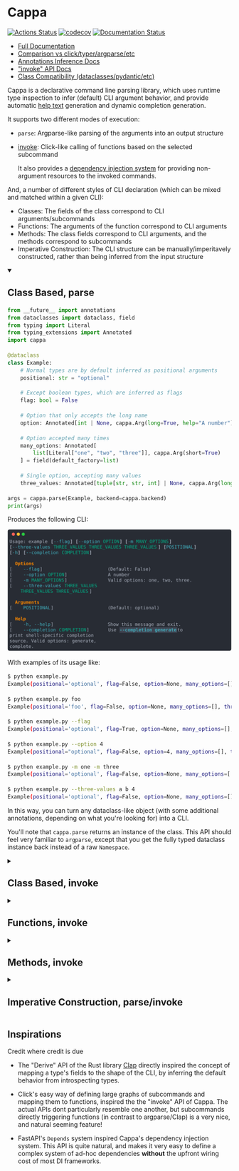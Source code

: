 # Cappa

[![Actions Status](https://github.com/DanCardin/cappa/actions/workflows/test.yml/badge.svg)](https://github.com/dancardin/cappa/actions)
[![codecov](https://codecov.io/gh/DanCardin/cappa/graph/badge.svg?token=jCpAbqWQgU)](https://codecov.io/gh/DanCardin/cappa)
[![Documentation Status](https://readthedocs.org/projects/cappa/badge/?version=latest)](https://cappa.readthedocs.io/en/latest/?badge=latest)

- [Full Documentation](https://cappa.readthedocs.io/en/latest/)
- [Comparison vs click/typer/argparse/etc](https://cappa.readthedocs.io/en/latest/comparison.html)
- [Annotations Inference Docs](https://cappa.readthedocs.io/en/latest/annotation.html)
- ["invoke" API Docs](https://cappa.readthedocs.io/en/latest/invoke.html)
- [Class Compatibility (dataclasses/pydantic/etc)](https://cappa.readthedocs.io/en/latest/class_compatibility.html)

Cappa is a declarative command line parsing library, which uses runtime type inspection
to infer (default) CLI argument behavior, and provide automatic [help text](https://cappa.readthedocs.io/en/latest/help.html)
generation and dynamic completion generation.

It supports two different modes of execution:

* `parse`: Argparse-like parsing of the arguments into an output structure
* [invoke](https://cappa.readthedocs.io/en/latest/invoke.html): Click-like calling
  of functions based on the selected subcommand

  It also provides a [dependency injection system](https://cappa.readthedocs.io/en/latest/invoke.html#Invoke-Dependencies)
  for providing non-argument resources to the invoked commands.

And, a number of different styles of CLI declaration (which can be mixed and matched within
a given CLI):

* Classes: The fields of the class correspond to CLI arguments/subcommands
* Functions: The arguments of the function correspond to CLI arguments
* Methods: The class fields correspond to CLI arguments, and the methods correspond to subcommands
* Imperative Construction: The CLI structure can be manually/imperitavely constructed,
  rather than being inferred from the input structure

<details open>
  <summary><h2>Class Based, parse</h2></summary>

  ```python
  from __future__ import annotations
  from dataclasses import dataclass, field
  from typing import Literal
  from typing_extensions import Annotated
  import cappa
  
  @dataclass
  class Example:
      # Normal types are by default inferred as positional arguments
      positional: str = "optional"
  
      # Except boolean types, which are inferred as flags
      flag: bool = False
  
      # Option that only accepts the long name
      option: Annotated[int | None, cappa.Arg(long=True, help="A number")] = None
  
      # Option accepted many times
      many_options: Annotated[
          list[Literal["one", "two", "three"]], cappa.Arg(short=True)
      ] = field(default_factory=list)
  
      # Single option, accepting many values
      three_values: Annotated[tuple[str, str, int] | None, cappa.Arg(long=True)] = None
  
  args = cappa.parse(Example, backend=cappa.backend)
  print(args)
  ```

  Produces the following CLI:

  ![help text](./docs/source/_static/example.svg)

  With examples of its usage like:

  ```bash
  $ python example.py
  Example(positional='optional', flag=False, option=None, many_options=[], three_values=None)
  
  $ python example.py foo
  Example(positional='foo', flag=False, option=None, many_options=[], three_values=None)
  
  $ python example.py --flag
  Example(positional='optional', flag=True, option=None, many_options=[], three_values=None)
  
  $ python example.py --option 4
  Example(positional="optional", flag=False, option=4, many_options=[], three_values=None)
  
  $ python example.py -m one -m three
  Example(positional='optional', flag=False, option=None, many_options=['one', 'three'], three_values=None)
  
  $ python example.py --three-values a b 4
  Example(positional='optional', flag=False, option=None, many_options=[], three_values=('a', 'b', 4))
  ```

  In this way, you can turn any dataclass-like object (with some additional
  annotations, depending on what you're looking for) into a CLI.
  
  You'll note that `cappa.parse` returns an instance of the class. This API should
  feel very familiar to `argparse`, except that you get the fully typed dataclass
  instance back instead of a raw `Namespace`.
</details>

<details>
  <summary><h2>Class Based, invoke</h2></summary>

  ["invoke" documentation](https://cappa.readthedocs.io/en/latest/invoke.html)

  The "invoke" API is meant to feel more like the experience you get when using
  `click` or `typer`. You can take the same dataclass, but register a function to
  be called on successful parsing of the command.
  
  ```python
  from dataclasses import dataclass
  import cappa
  from typing_extensions import Annotated
  
  def function(example: Example):
      print(example)
  
  @cappa.command(invoke=function)
  class Example:  # identical to original class
      positional_arg: str
      boolean_flag: bool
      single_option: Annotated[int | None, cappa.Arg(long=True)]
      multiple_option: Annotated[list[str], cappa.Arg(short=True)]
  
  
  cappa.invoke(Example)
  ```
  
  (Note the lack of the dataclass decorator. You can optionally omit or include
  it, and it will be automatically inferred).
  
  Alternatively you can make your dataclass callable, as a shorthand for an
  explicit invoke function:
  
  ```python
  @dataclass
  class Example:
      ...   # identical to original class
  
      def __call__(self):
         print(self)
  ```
  
  Note `invoke=function` can either be a reference to some callable, or a string
  module-reference to a function (which will get lazily imported and invoked).

  ## Subcommands
  
  With a single top-level command, the click-like API isn't particularly valuable
  by comparison. Click's command-centric API is primarily useful when composing a
  number of nested subcommands, and dispatching to functions based on the selected
  subcommand.
  
  ```python
  from __future__ import annotations
  from dataclasses import dataclass
  import cappa
  
  @dataclass
  class Example:
      cmd: cappa.Subcommands[Print | Fail]

  
  @dataclass
  class Print:
      loudly: bool

      def __call__(self):  # again, __call__ is shorthand for the above explicit `invoke=` form.
          if self.loudly:
              print("PRINTING!")
          else:
              print("printing!")
  
  def fail():
      raise cappa.Exit(code=self.code)

  @cappa.command(invoke=fail)
  class Fail:
      code: int
  
  cappa.invoke(Example)
  ```
</details>

<details>
  <summary><h2>Functions, invoke</h2></summary>

  Purely function-based CLIs **can** reduce the ceremony required to define a given CLI
  command. Such a CLI is exactly equivalent to a CLI defined as a dataclass with the
  function's arguments as the dataclass's fields.
  
  ```python
  import cappa
  from typing_extensions import Annotated
  
  def function(foo: int, bar: bool, option: Annotated[str, cappa.Arg(long=True)] = "opt"):
      ...
  
  
  cappa.invoke(function)
  ```
  
  There are, however, some downsides to using functions. Namely, that `function`
  has no nameable type! As such, a free function can not be easily named as a
  subcommand option (`Subcommand[Foo | Bar]`).

  You **can** define a root level function with class-based subcommands, but
  the reverse is not possible because there is no valid type you can supply in
  the subcommand union.
</details>

<details>
  <summary><h2>Methods, invoke</h2></summary>

  See also [Methods](https://cappa.readthedocs.io/en/latest/functions_and_methods.html#methods).

  ```python
  from __future__ import annotations
  from dataclasses import dataclass
  import cappa
  
  @cappa.command
  @dataclass
  class Example:
      arg: int

      @cappa.command
      def add(self, other: int) -> int:
          """Add two numbers."""
          return self.arg + some_dep
  
      @cappa.command(help="Subtract two numbers")
      def subtract(self, other: int) -> int:
          return self.arg - other
  
  cappa.invoke(Example)
  ```

  With methods, the enclosing class corresponds to the parent object CLI arguments,
  exactly like normal class based definition. Unlike with free functions, (explicitly
  annotated) methods are able to act as subcommands, who's arguments (similarly to free functions)
  act as the arguments for the subcommand.

  The above example produces a CLI like:

  ```
  Usage: example ARG {add,subtract} [-h] [--completion COMPLETION]

  Arguments
    ARG

  Subcommands
    add                        Add two numbers.
    subtract                   Subtract two numbers.
  ```
</details>


<details>
  <summary><h2>Imperative Construction, parse/invoke</h2></summary>

  See also [Manual Construction](https://cappa.readthedocs.io/en/latest/manual_construction.html).

  ```python
  from dataclasses import dataclass
  
  import cappa

  @dataclass
  class Foo:
      bar: str
      baz: list[int]

  command = cappa.Command(
      Foo,
      arguments=[
          cappa.Arg(field_name="bar"),
          cappa.Arg(field_name="baz", num_args=2),
      ],
      help="Short help.",
      description="Long description.",
  )

  result = cappa.parse(command, argv=["one", "2", "3"])
  ```

  All other APIs of cappa amount to scanning the provided input structure, and producing
  a `cappa.Command` structure. As such, it's equally possible for users to manually
  construct the commands themselves.

  This could also be used to extend cappa, or design even more alternative interfaces
  ([Cleo](https://github.com/python-poetry/cleo) is another, fairly different, option
  that comes to mind).
</details>

## Inspirations

Credit where credit is due

* The "Derive" API of the Rust library [Clap](https://docs.rs/clap/latest/clap/_derive/index.html)
  directly inspired the concept of mapping a type's fields to the shape of the CLI, by inferring
  the default behavior from introspecting types.

* Click's easy way of defining large graphs of subcommands and mapping them to functions,
  inspired the the "invoke" API of Cappa. The actual APIs dont particularly resemble one
  another, but subcommands directly triggering functions (in contrast to argparse/Clap) is
  a very nice, and natural seeming feature!

* FastAPI's `Depends` system inspired Cappa's dependency injection system. This API is
  quite natural, and makes it very easy to define a complex system of ad-hoc dependencies
  **without** the upfront wiring cost of most DI frameworks.
